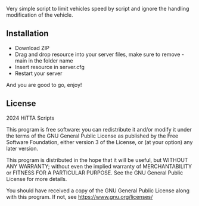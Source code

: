 Very simple script to limit vehicles speed by script and ignore the handling modification of the vehicle.

## Installation
- Download ZIP
- Drag and drop resource into your server files, make sure to remove -main in the folder name
- Insert resource in server.cfg
- Restart your server

And you are good to go, enjoy!

## License
2024 HiTTA Scripts

This program is free software: you can redistribute it and/or modify
it under the terms of the GNU General Public License as published by
the Free Software Foundation, either version 3 of the License, or
(at your option) any later version.

This program is distributed in the hope that it will be useful,
but WITHOUT ANY WARRANTY; without even the implied warranty of
MERCHANTABILITY or FITNESS FOR A PARTICULAR PURPOSE.  See the
GNU General Public License for more details.

You should have received a copy of the GNU General Public License
along with this program.  If not, see <https://www.gnu.org/licenses/>
